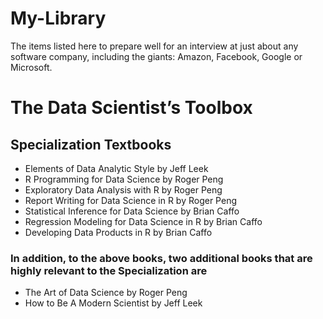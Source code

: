 # My-Library
The items listed here to prepare well for an interview at just about any software company, including the giants: Amazon, Facebook, Google or Microsoft.

# The Data Scientist’s Toolbox
## Specialization Textbooks

* Elements of Data Analytic Style by Jeff Leek
* R Programming for Data Science by Roger Peng
* Exploratory Data Analysis with R by Roger Peng
* Report Writing for Data Science in R by Roger Peng
* Statistical Inference for Data Science by Brian Caffo
* Regression Modeling for Data Science in R by Brian Caffo
* Developing Data Products in R by Brian Caffo

### In addition, to the above books, two additional books that are highly relevant to the Specialization are

* The Art of Data Science by Roger Peng
* How to Be A Modern Scientist by Jeff Leek
